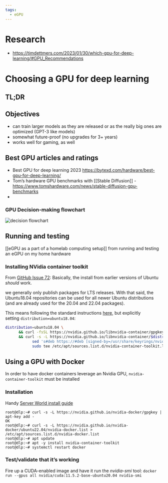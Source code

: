 ```yaml
---
tags:
  - eGPU
---
```


# Research
- https://timdettmers.com/2023/01/30/which-gpu-for-deep-learning/#GPU_Recommendations

# Choosing a GPU for deep learning

## TL;DR



## Objectives
- can train larger models as they are released or as the really big ones are optimized (GPT-3 like models)
- somewhat future-proof (no upgrades for 3+ years)
- works well for gaming, as well

## Best GPU articles and ratings
- Best GPU for deep learning 2023 https://bytexd.com/hardware/best-gpu-for-deep-learning/
- Tom’s hardware GPU benchmarks with [[Stable Diffusion]] - https://www.tomshardware.com/news/stable-diffusion-gpu-benchmarks 
- 




### GPU Decision-making flowchart
![decision flowchart](https://i0.wp.com/timdettmers.com/wp-content/uploads/2023/01/gpu_recommendations.png?ssl=1)


## Running and testing
[[eGPU as a part of a homelab computing setup]] from running and testing an eGPU on my home hardware


### Installing NVidia container toolkit
From [GitHub Issue 72](https://github.com/NVIDIA/nvidia-container-toolkit/issues/72):
Basically, the install from earlier versions of Ubuntu *should* work.

we generally only publish packages for LTS releases. With that said, the Ubuntu18.04 repositories can be used for all newer Ubuntu distributions (and are already used for the 20.04 and 22.04 packages).

This means following the standard instructions [here](https://docs.nvidia.com/datacenter/cloud-native/container-toolkit/install-guide.html#installing-on-ubuntu-and-debian), but explicitly setting `distribution=ubuntu18.04`:

```sh
distribution=ubuntu18.04 \
      && curl -fsSL https://nvidia.github.io/libnvidia-container/gpgkey | sudo gpg --dearmor -o /usr/share/keyrings/nvidia-container-toolkit-keyring.gpg \
      && curl -s -L https://nvidia.github.io/libnvidia-container/$distribution/libnvidia-container.list | \
            sed 's#deb https://#deb [signed-by=/usr/share/keyrings/nvidia-container-toolkit-keyring.gpg] https://#g' | \
            sudo tee /etc/apt/sources.list.d/nvidia-container-toolkit.list
```

## Using a GPU with Docker 
In order to have docker containers leverage an Nvidia GPU, `nvidia-container-toolkit` must be installed

### Installation
Handy [Server World install guide](https://www.server-world.info/en/note?os=Ubuntu_22.04&p=nvidia&f=2)

```
root@dlp:~# curl -s -L https://nvidia.github.io/nvidia-docker/gpgkey | apt-key add -
OK
root@dlp:~# curl -s -L https://nvidia.github.io/nvidia-docker/ubuntu22.04/nvidia-docker.list > /etc/apt/sources.list.d/nvidia-docker.list
root@dlp:~# apt update
root@dlp:~# apt -y install nvidia-container-toolkit
root@dlp:~# systemctl restart docker
```

### Test/validate that it’s working

Fire up a CUDA-enabled image and have it run the *nvidia-smi* tool:  `docker run --gpus all nvidia/cuda:11.5.2-base-ubuntu20.04 nvidia-smi`

